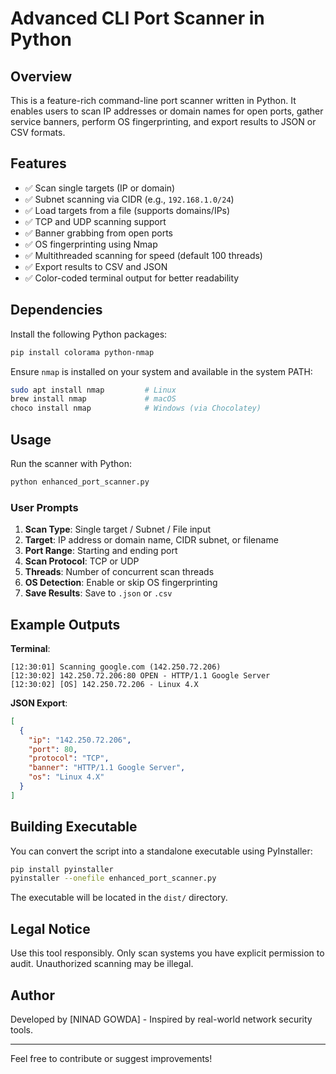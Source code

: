 # Advanced CLI Port Scanner in Python

## Overview

This is a feature-rich command-line port scanner written in Python. It enables users to scan IP addresses or domain names for open ports, gather service banners, perform OS fingerprinting, and export results to JSON or CSV formats.

## Features

* ✅ Scan single targets (IP or domain)
* ✅ Subnet scanning via CIDR (e.g., `192.168.1.0/24`)
* ✅ Load targets from a file (supports domains/IPs)
* ✅ TCP and UDP scanning support
* ✅ Banner grabbing from open ports
* ✅ OS fingerprinting using Nmap
* ✅ Multithreaded scanning for speed (default 100 threads)
* ✅ Export results to CSV and JSON
* ✅ Color-coded terminal output for better readability

## Dependencies

Install the following Python packages:

```bash
pip install colorama python-nmap
```

Ensure `nmap` is installed on your system and available in the system PATH:

```bash
sudo apt install nmap         # Linux
brew install nmap             # macOS
choco install nmap            # Windows (via Chocolatey)
```

## Usage

Run the scanner with Python:

```bash
python enhanced_port_scanner.py
```

### User Prompts

1. **Scan Type**: Single target / Subnet / File input
2. **Target**: IP address or domain name, CIDR subnet, or filename
3. **Port Range**: Starting and ending port
4. **Scan Protocol**: TCP or UDP
5. **Threads**: Number of concurrent scan threads
6. **OS Detection**: Enable or skip OS fingerprinting
7. **Save Results**: Save to `.json` or `.csv`

## Example Outputs

**Terminal**:

```
[12:30:01] Scanning google.com (142.250.72.206)
[12:30:02] 142.250.72.206:80 OPEN - HTTP/1.1 Google Server
[12:30:02] [OS] 142.250.72.206 - Linux 4.X
```

**JSON Export**:

```json
[
  {
    "ip": "142.250.72.206",
    "port": 80,
    "protocol": "TCP",
    "banner": "HTTP/1.1 Google Server",
    "os": "Linux 4.X"
  }
]
```

## Building Executable

You can convert the script into a standalone executable using PyInstaller:

```bash
pip install pyinstaller
pyinstaller --onefile enhanced_port_scanner.py
```

The executable will be located in the `dist/` directory.

## Legal Notice

Use this tool responsibly. Only scan systems you have explicit permission to audit. Unauthorized scanning may be illegal.

## Author

Developed by \[NINAD GOWDA] - Inspired by real-world network security tools.

---

Feel free to contribute or suggest improvements!
